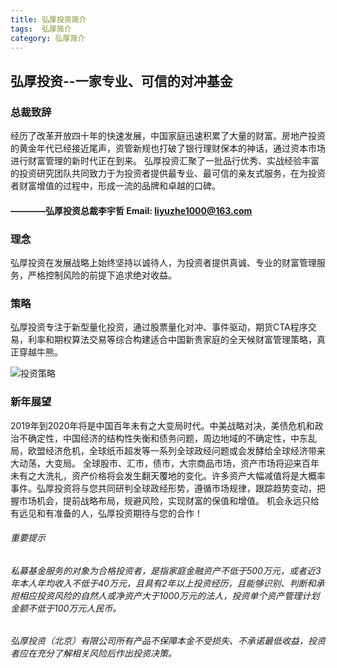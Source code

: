 ```yaml
---
title: 弘厚投资简介
tags:  弘厚简介
category: 弘厚简介
---
```


## 弘厚投资--一家专业、可信的对冲基金


### 总裁致辞
经历了改革开放四十年的快速发展，中国家庭迅速积累了大量的财富。房地产投资的黄金年代已经接近尾声，资管新规也打破了银行理财保本的神话，通过资本市场进行财富管理的新时代正在到来。
弘厚投资汇聚了一批品行优秀、实战经验丰富的投资研究团队共同致力于为投资者提供最专业、最可信的亲友式服务，在为投资者财富增值的过程中，形成一流的品牌和卓越的口碑。
####                           ————弘厚投资总裁李宇哲               Email: liyuzhe1000@163.com                      

### 理念
弘厚投资在发展战略上始终坚持以诚待人，为投资者提供真诚、专业的财富管理服务，严格控制风险的前提下追求绝对收益。

### 策略
弘厚投资专注于新型量化投资，通过股票量化对冲、事件驱动，期货CTA程序交易，利率和期权算法交易等综合构建适合中国新贵家庭的全天候财富管理策略，真正穿越牛熊。

![投资策略](http://www.honghou.top/images/strategies.jpg)

### 新年展望
2019年到2020年将是中国百年未有之大变局时代。中美战略对决，美债危机和政治不确定性，中国经济的结构性失衡和债务问题，周边地域的不确定性，中东乱局，欧盟经济危机，全球纸币超发等一系列全球政经问题或会发酵给全球经济带来大动荡，大变局。
全球股市、汇市，债市，大宗商品市场，资产市场将迎来百年未有之大洗礼，资产价格将会发生翻天覆地的变化。许多资产大幅减值将是大概率事件。弘厚投资将与您共同研判全球政经形势，遵循市场规律，跟踪趋势变动，把握市场机会，提前战略布局，规避风险，实现财富的保值和增值。 
机会永远只给有远见和有准备的人，弘厚投资期待与您的合作！


###### 重要提示
###### 私募基金服务的对象为合格投资者，是指家庭金融资产不低于500万元，或者近3年本人年均收入不低于40万元，且具有2年以上投资经历，且能够识别、判断和承担相应投资风险的自然人或净资产大于1000万元的法人，投资单个资产管理计划金额不低于100万元人民币。
###### 弘厚投资（北京）有限公司所有产品不保障本金不受损失、不承诺最低收益，投资者应在充分了解相关风险后作出投资决策。
